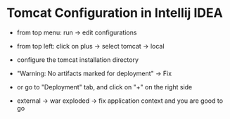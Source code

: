 # Tomcat Configuration in Intellij IDEA

- from top menu: run -> edit configurations

- from top left: click on plus -> select tomcat -> local

- configure the tomcat installation directory

- "Warning: No artifacts marked for deployment" -> Fix

- or go to "Deployment" tab, and click on "+" on the right side

- external -> war exploded -> fix application context and you are good to go


